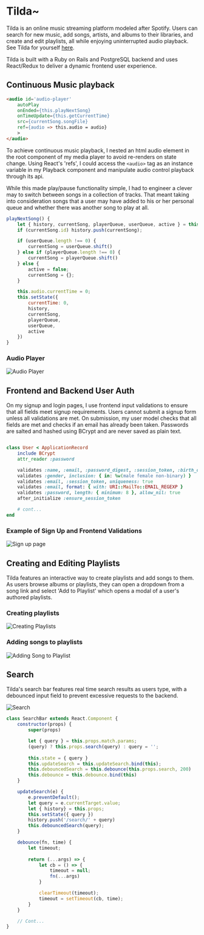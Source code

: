 # Tilda~

Tilda is an online music streaming platform modeled after Spotify. Users can search for new music, add songs, artists, and albums to their libraries, and create and edit playlists, all while enjoying uninterrupted audio playback. See Tilda for yourself [here](https://www.tilda-music.herokuapp.com).

Tilda is built with a Ruby on Rails and PostgreSQL backend and uses React/Redux to deliver a dynamic frontend user experience. 


## Continuous Music playback

```html
<audio id='audio-player'
    autoPlay
    onEnded={this.playNextSong}
    onTimeUpdate={this.getCurrentTime}
    src={currentSong.songFile}
    ref={audio => this.audio = audio}
    >
</audio>
```

To achieve continuous music playback, I nested an html audio element in the root component of my media player to avoid re-renders on state change. Using React's 'refs', I could access the `<audio>` tag as an instance variable in my Playback component and manipulate audio control playback through its api. 

While this made play/pause functionality simple, I had to engineer a clever may to switch between songs in a collection of tracks. That meant taking into consideration songs that a user may have added to his or her personal queue and whether there was another song to play at all. 

```javascript
playNextSong() {
    let { history, currentSong, playerQueue, userQueue, active } = this.state
    if (currentSong.id) history.push(currentSong);

    if (userQueue.length !== 0) {
        currentSong = userQueue.shift()
    } else if (playerQueue.length !== 0) {
        currentSong = playerQueue.shift()
    } else {
        active = false;
        currentSong = {};
    }

    this.audio.currentTime = 0;
    this.setState({
        currentTime: 0,
        history,
        currentSong,
        playerQueue,
        userQueue,
        active
    })
}
```

### Audio Player

![Audio Player](https://media.giphy.com/media/f8aPdCmEMG4ynHTeWh/giphy.gif)



## Frontend and Backend User Auth

On my signup and login pages, I use frontend input validations to ensure that all fields meet signup requirements. Users cannot submit a signup form unless all validations are met. On submission, my user model checks that all fields are met and checks if an email has already been taken. Passwords are salted and hashed using BCrypt and are never saved as plain text. 

```ruby

class User < ApplicationRecord
    include BCrypt
    attr_reader :password

    validates :name, :email, :password_digest, :session_token, :birth_date, presence: true
    validates :gender, inclusion: { in: %w(male female non-binary) }
    validates :email, :session_token, uniqueness: true
    validates :email, format: { with: URI::MailTo::EMAIL_REGEXP } 
    validates :password, length: { minimum: 8 }, allow_nil: true
    after_initialize :ensure_session_token

    # cont...
end

```

### Example of Sign Up and Frontend Validations

![Sign up page](https://media.giphy.com/media/LRqmrGK4tw0hhjRwta/giphy.gif)



## Creating and Editing Playlists

Tilda features an interactive way to create playlists and add songs to them. As users browse albums or playlists, they can open a dropdown from a song link and select 'Add to Playlist' which opens a modal of a user's authored playlists. 

### Creating playlists

![Creating Playlists](https://media.giphy.com/media/QBjaZXa0SdT3HqHfiz/giphy.gif)

### Adding songs to playlists

![Adding Song to Playlist](https://media.giphy.com/media/J6DOu1wyFyiMDWTBzk/giphy.gif)


## Search 

Tilda's search bar features real time search results as users type, with a debounced input field to prevent excessive requests to the backend.

![Search](https://media.giphy.com/media/lS6pMsfj7E5sQTlgwB/giphy.gif)

```jsx
class SearchBar extends React.Component {
    constructor(props) {
        super(props)

        let { query } = this.props.match.params;
        (query) ? this.props.search(query) : query = '';
        
        this.state = { query }
        this.updateSearch = this.updateSearch.bind(this);
        this.debouncedSearch = this.debounce(this.props.search, 200)
        this.debounce = this.debounce.bind(this)
    }

    updateSearch(e) {
        e.preventDefault();
        let query = e.currentTarget.value;
        let { history} = this.props;
        this.setState({ query })
        history.push('/search/' + query)
        this.debouncedSearch(query);
    }

    debounce(fn, time) {
        let timeout;
        
        return (...args) => {
            let cb = () => {
                timeout = null;
                fn(...args)
            }

            clearTimeout(timeout);
            timeout = setTimeout(cb, time);
        }
    }

    // Cont...
}
```